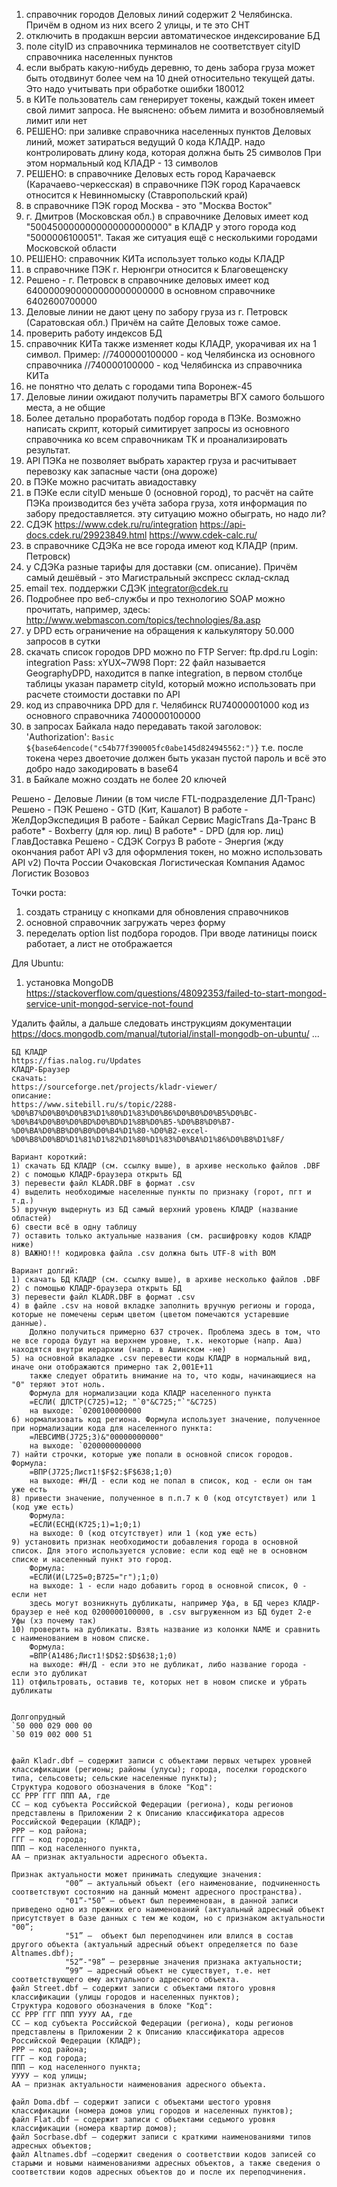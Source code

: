 1) справочник городов Деловых линий содержит 2 Челябинска.
    Причём в одном из них всего 2 улицы, и те это СНТ
2) отключить в продакшн версии автоматическое индексирование БД
3) поле cityID из справочника терминалов не соответствует cityID справочника населенных пунктов
4) если выбрать какую-нибудь деревню, то день забора груза может быть отодвинут более чем на 10 дней относительно текущей даты.
    Это надо учитывать при обработке ошибки 180012
5) в КИТе пользователь сам генерирует токены, каждый токен имеет свой лимит запроса.
    Не выяснено: объем лимита и возобновляемый лимит или нет
6) РЕШЕНО: при заливке справочника населенных пунктов Деловых линий, может затираться ведущий 0 кода КЛАДР.
    надо контролировать длину кода, которая должна быть 25 символов
    При этом нормальный код КЛАДР - 13 символов
7) РЕШЕНО: в справочнике Деловых есть город Карачаевск (Карачаево-черкесская)
    в справочнике ПЭК город Карачаевск относится к Невинномыску (Ставропольский край)
8) в справочнике ПЭК город Москва - это "Москва Восток"
9) г. Дмитров (Московская обл.) в справочнике Деловых имеет код "5004500000000000000000000"
    в КЛАДР у этого города код "5000006100051".
    Такая же ситуация ещё с несколькими городами Московской области
10) РЕШЕНО: справочник КИТа использует только коды КЛАДР
11) в справочнике ПЭК г. Нерюнгри относится к Благовещенску
12) Решено - г. Петровск в справочнике деловых имеет код 6400000900000000000000000
    в основном справочнике 6402600700000
13) Деловые линии не дают цену по забору груза из г. Петровск (Саратовская обл.)
    Причём на сайте Деловых тоже самое.
14) проверить работу индексов БД
15) справочник КИТа также изменяет коды КЛАДР, укорачивая их на 1 символ.
    Пример:
    //7400000100000 - код Челябинска из основного справочника
    //740000100000 -  код Челябинска из справочника КИТа
16) не понятно что делать с городами типа Воронеж-45
17) Деловые линии ожидают получить параметры ВГХ самого большого места, а не общие
18) Более детально проработать подбор города в ПЭКе. Возможно написать скрипт, который симитирует запросы из основного справочника ко всем справочникам ТК и проанализировать результат.
19) API ПЭКа не позволяет выбрать характер груза и расчитывает перевозку как запасные части (она дороже)
20) в ПЭКе можно расчитать авиадоставку
21) в ПЭКе если cityID меньше 0 (основной город), то расчёт на сайте ПЭКа производится без учёта забора груза, хотя информация по забору предоставляется.
эту ситуацию можно обыграть, но надо ли?
22) СДЭК https://www.cdek.ru/ru/integration
https://api-docs.cdek.ru/29923849.html
https://www.cdek-calc.ru/
23) в справочнике СДЭКа не все города имеют код КЛАДР (прим. Петровск)
24) у СДЭКа разные тарифы для доставки (см. описание). Причём самый дешёвый - это Магистральный экспресс склад-склад
25) email тех. поддержки СДЭК integrator@cdek.ru
26) Подробнее про веб-службы и про технологию SOAP можно прочитать, например, здесь:
http://www.webmascon.com/topics/technologies/8a.asp
27) у DPD есть ограничение на обращения к калькулятору 50.000 запросов в сутки
28) скачать список городов DPD можно по FTP
Server: ftp.dpd.ru
Login: integration
Pass: xYUX~7W98
Порт: 22
файл называется GeographyDPD, находится в папке integration, в первом столбце таблицы указан параметр cityId, который можно использовать при расчете стоимости доставки по API
29) код из справочника DPD для г. Челябинск
RU74000001000
код из основного справочника
7400000100000
30) в запросах Байкала надо передавать такой заголовок:
'Authorization': `Basic ${base64encode("c54b77f390005fc0abe145d824945562:")}`
т.е. после токена через двоеточие должен быть указан пустой пароль и всё это добро надо закодировать в base64
31) в Байкале можно создать не более 20 ключей



Решено -    Деловые Линии (в том числе FTL-подразделение ДЛ-Транс)
Решено -    ПЭК
Решено -    GTD (Кит, Кашалот)
В работе -  ЖелДорЭкспедиция
В работе -  Байкал Сервис
            MagicTrans
            Да-Транс
В работе* - Boxberry        (для юр. лиц)
В работе* - DPD             (для юр. лиц)
            ГлавДоставка
Решено -    СДЭК
            Согруз
В работе -  Энергия (жду окончания работ API v3 для оформления токен, но можно использовать API v2)
            Почта России
            Очаковская Логистическая Компания
            Адамос Логистик
            Возовоз


Точки роста:
1) создать страницу с кнопками для обновления справочников
2) основной справочник загружать через форму
3) переделать option list подбора городов. При вводе латиницы поиск работает, а лист не отображается

Для  Ubuntu:
1) установка MongoDB
https://stackoverflow.com/questions/48092353/failed-to-start-mongod-service-unit-mongod-service-not-found

Удалить файлы, а дальше следовать инструкциям документации
https://docs.mongodb.com/manual/tutorial/install-mongodb-on-ubuntu/
...


~~~~~~~~~Создание своего справочника КЛАДР
БД КЛАДР
https://fias.nalog.ru/Updates
КЛАДР-Браузер
скачать: 
https://sourceforge.net/projects/kladr-viewer/
описание:
https://www.sitebill.ru/s/topic/2288-%D0%B7%D0%B0%D0%B3%D1%80%D1%83%D0%B6%D0%B0%D0%B5%D0%BC-%D0%B4%D0%B0%D0%BD%D0%BD%D1%8B%D0%B5-%D0%B8%D0%B7-%D0%BA%D0%BB%D0%B0%D0%B4%D1%80-%D0%B2-excel-%D0%B8%D0%BD%D1%81%D1%82%D1%80%D1%83%D0%BA%D1%86%D0%B8%D1%8F/

Вариант короткий:
1) скачать БД КЛАДР (см. ссылку выше), в архиве несколько файлов .DBF
2) с помощью КЛАДР-браузера открыть БД
3) перевести файл KLADR.DBF в формат .csv
4) выделить необходимые населенные пункты по признаку (горот, пгт и т.д.)
5) вручную выдернуть из БД самый верхний уровень КЛАДР (название областей)
6) свести всё в одну таблицу
7) оставить только актуальные названия (см. расшифровку кодов КЛАДР ниже)
8) ВАЖНО!!! кодировка файла .csv должна быть UTF-8 with BOM

Вариант долгий:
1) скачать БД КЛАДР (см. ссылку выше), в архиве несколько файлов .DBF
2) с помощью КЛАДР-браузера открыть БД
3) перевести файл KLADR.DBF в формат .csv
4) в файле .csv на новой вкладке заполнить вручную регионы и города, которые не помечены серым цветом (цветом помечаются устаревшие данные).
    Должно получиться примерно 637 строчек. Проблема здесь в том, что не все города будут на верхнем уровне, т.к. некоторые (напр. Аша) находятся внутри иерархии (напр. в Ашинском -не)
5) на основной вкаладке .csv перевести коды КЛАДР в нормальный вид, иначе они отображаются примерно так 2,001Е+11
    также следует обратить внимание на то, что коды, начинающиеся на "0" теряют этот ноль.
    Формула для нормализации кода КЛАДР населенного пункта
    =ЕСЛИ( ДЛСТР(C725)=12; "`0"&C725;"`"&C725)
    на выходе: `0200100000000
6) нормализовать код региона. Формула использует значение, полученное при нормализации кода для населенного пункта:
    =ЛЕВСИМВ(J725;3)&"00000000000"
    на выходе: `0200000000000
7) найти строчки, которые уже попали в основной список городов. Формула:
    =ВПР(J725;Лист1!$F$2:$F$638;1;0)
    на выходе: #Н/Д - если код не попал в список, код - если он там уже есть
8) привести значение, полученное в п.п.7 к 0 (код отсутствует) или 1 (код уже есть)
    Формула:
    =ЕСЛИ(ЕСНД(K725;1)=1;0;1)
    на выходе: 0 (код отсутствует) или 1 (код уже есть)
9) установить признак необходимости добавления города в основной список. Для этого используется условие: если код ещё не в основном списке и населенный пункт это город.
    Формула:
    =ЕСЛИ(И(L725=0;B725="г");1;0)
    на выходе: 1 - если надо добавить город в основной список, 0 - если нет
    здесь могут возникнуть дубликаты, например Уфа, в БД через КЛАДР-браузер е неё код 0200000100000, в .csv выгруженном из БД будет 2-е Уфы (хз почему так)
10) проверить на дубликаты. Взять название из колонки NAME и сравнить с наименованием в новом списке.
    Формула:
    =ВПР(A1486;Лист1!$D$2:$D$638;1;0)
    на выходе: #Н/Д - если это не дубликат, либо название города - если это дубликат
11) отфильтровать, оставив те, которых нет в новом списке и убрать дубликаты


Долгопрудный
`50 000 029 000 00
`50 019 002 000 51


файл Kladr.dbf – содержит записи с объектами первых четырех уровней классификации (регионы; районы (улусы); города, поселки городского типа, сельсоветы; сельские населенные пункты);
Структура кодового обозначения в блоке "Код":
СС РРР ГГГ ППП АА, где
СС – код субъекта Российской Федерации (региона), коды регионов представлены в Приложении 2 к Описанию классификатора адресов Российской Федерации (КЛАДР);
РРР – код района;
ГГГ – код города;      
ППП – код населенного пункта,
АА – признак актуальности адресного объекта.

Признак актуальности может принимать следующие значения:
            "00” – актуальный объект (его наименование, подчиненность соответствуют состоянию на данный момент адресного пространства). 
            "01”-"50” – объект был переименован, в данной записи приведено одно из прежних его наименований (актуальный адресный объект присутствует в базе данных с тем же кодом, но с признаком актуальности "00”;
            "51” –  объект был переподчинен или влился в состав другого объекта (актуальный адресный объект определяется по базе Altnames.dbf);
            "52”-"98” – резервные значения признака актуальности;
            ”99” – адресный объект не существует, т.е. нет соответствующего ему актуального адресного объекта.
файл Street.dbf – содержит записи с объектами пятого уровня классификации (улицы городов и населенных пунктов);
Структура кодового обозначения в блоке "Код":
СС РРР ГГГ ППП УУУУ АА, где
СС – код субъекта Российской Федерации (региона), коды регионов представлены в Приложении 2 к Описанию классификатора адресов Российской Федерации (КЛАДР);
РРР – код района;
ГГГ – код города;      
ППП – код населенного пункта;    
УУУУ – код улицы;
АА – признак актуальности наименования адресного объекта.

файл Doma.dbf – содержит записи с объектами шестого уровня классификации (номера домов улиц городов и населенных пунктов);
файл Flat.dbf – содержит записи с объектами седьмого уровня классификации (номера квартир домов);
файл Socrbase.dbf – содержит записи с краткими наименованиями типов адресных объектов;
файл Altnames.dbf –содержит сведения о соответствии кодов записей со старыми и новыми наименованиями адресных объектов, а также сведения о соответствии кодов адресных объектов до и после их переподчинения.